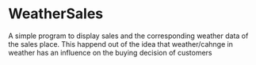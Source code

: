 # WeatherSales
A simple program to display sales and the corresponding weather data of the sales place. This happend out of the idea that weather/cahnge in weather has an influence on the buying decision of customers
